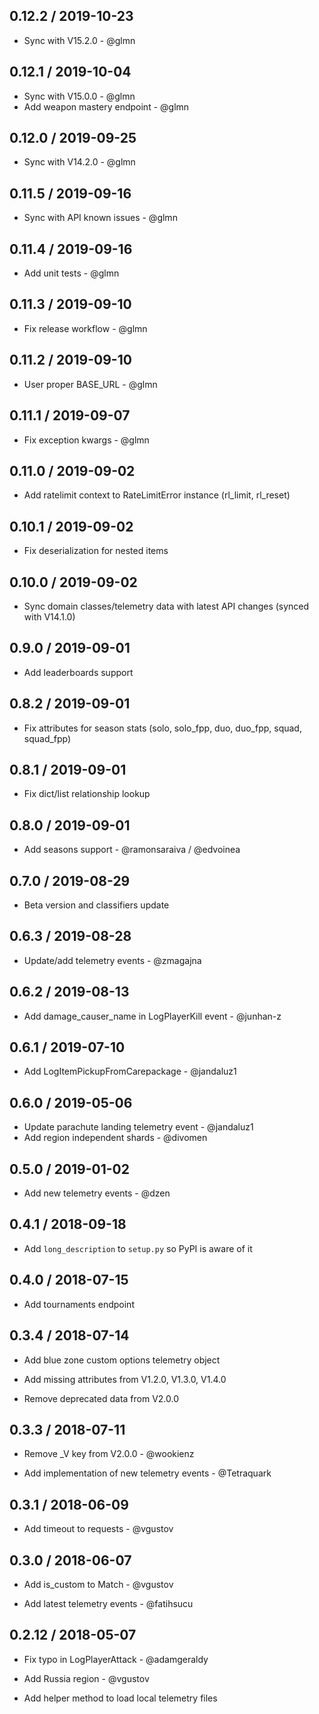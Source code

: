 ## 0.12.2 / 2019-10-23

* Sync with V15.2.0 - @glmn

## 0.12.1 / 2019-10-04

* Sync with V15.0.0 - @glmn
* Add weapon mastery endpoint - @glmn

## 0.12.0 / 2019-09-25

* Sync with V14.2.0 - @glmn

## 0.11.5 / 2019-09-16

* Sync with API known issues - @glmn

## 0.11.4 / 2019-09-16

* Add unit tests - @glmn

## 0.11.3 / 2019-09-10

* Fix release workflow - @glmn

## 0.11.2 / 2019-09-10

* User proper BASE_URL - @glmn

## 0.11.1 / 2019-09-07

* Fix exception kwargs - @glmn

## 0.11.0 / 2019-09-02

* Add ratelimit context to RateLimitError instance (rl_limit, rl_reset)

## 0.10.1 / 2019-09-02

* Fix deserialization for nested items

## 0.10.0 / 2019-09-02

* Sync domain classes/telemetry data with latest API changes (synced with V14.1.0)

## 0.9.0 / 2019-09-01

* Add leaderboards support

## 0.8.2 / 2019-09-01

* Fix attributes for season stats (solo, solo_fpp, duo, duo_fpp, squad, squad_fpp)

## 0.8.1 / 2019-09-01

* Fix dict/list relationship lookup

## 0.8.0 / 2019-09-01

* Add seasons support - @ramonsaraiva / @edvoinea

## 0.7.0 / 2019-08-29

* Beta version and classifiers update

## 0.6.3 / 2019-08-28

* Update/add telemetry events - @zmagajna

## 0.6.2 / 2019-08-13

* Add damage_causer_name in LogPlayerKill event - @junhan-z

## 0.6.1 / 2019-07-10

* Add LogItemPickupFromCarepackage - @jandaluz1

## 0.6.0 / 2019-05-06

* Update parachute landing telemetry event - @jandaluz1
* Add region independent shards - @divomen

## 0.5.0 / 2019-01-02

* Add new telemetry events - @dzen

## 0.4.1 / 2018-09-18

* Add `long_description` to `setup.py` so PyPI is aware of it

## 0.4.0 / 2018-07-15

* Add tournaments endpoint

## 0.3.4 / 2018-07-14

* Add blue zone custom options telemetry object

* Add missing attributes from V1.2.0, V1.3.0, V1.4.0

* Remove deprecated data from V2.0.0

## 0.3.3 / 2018-07-11

* Remove _V key from V2.0.0 - @wookienz

* Add implementation of new telemetry events - @Tetraquark

## 0.3.1 / 2018-06-09

* Add timeout to requests - @vgustov

## 0.3.0 / 2018-06-07

* Add is_custom to Match - @vgustov

* Add latest telemetry events - @fatihsucu

## 0.2.12 / 2018-05-07

* Fix typo in LogPlayerAttack - @adamgeraldy

* Add Russia region - @vgustov 

* Add helper method to load local telemetry files
